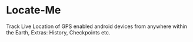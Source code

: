 # Locate-Me
Track Live Location of GPS enabled android devices from anywhere within the Earth, Extras: History, Checkpoints etc.
